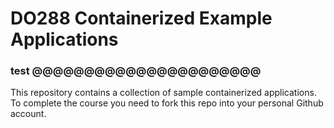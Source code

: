 # DO288 Containerized Example Applications
### test @@@@@@@@@@@@@@@@@@@@@@
This repository contains a collection of sample containerized applications.  To complete the course you need to fork this repo into your personal Github account.
